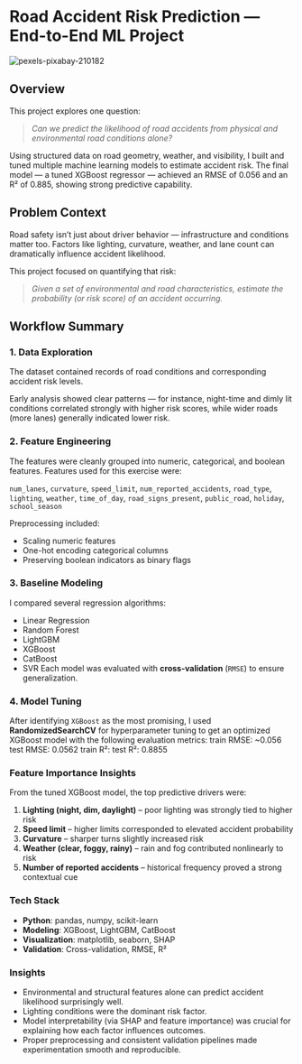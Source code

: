 # Road Accident Risk Prediction — End-to-End ML Project

![pexels-pixabay-210182](https://github.com/user-attachments/assets/aaef8460-bee9-453c-8ecc-1c49ba5b4032)

## Overview

This project explores one question:

> *Can we predict the likelihood of road accidents from physical and environmental road conditions alone?*

Using structured data on road geometry, weather, and visibility, I built and tuned multiple machine learning models to estimate accident risk. The final model — a tuned XGBoost regressor — achieved an RMSE of 0.056 and an R² of 0.885, showing strong predictive capability.

## Problem Context

Road safety isn’t just about driver behavior — infrastructure and conditions matter too.
Factors like lighting, curvature, weather, and lane count can dramatically influence accident likelihood.

This project focused on quantifying that risk:

> *Given a set of environmental and road characteristics, estimate the probability (or risk score) of an accident occurring.*

## Workflow Summary

### 1. Data Exploration

The dataset contained records of road conditions and corresponding accident risk levels.

Early analysis showed clear patterns — for instance, night-time and dimly lit conditions correlated strongly with higher risk scores, while wider roads (more lanes) generally indicated lower risk.

### 2. Feature Engineering

The features were cleanly grouped into numeric, categorical, and boolean features. Features used for this exercise were:

`num_lanes`, `curvature`, `speed_limit`, `num_reported_accidents`, `road_type`, `lighting`, `weather`, `time_of_day`, `road_signs_present`, `public_road`, `holiday`, `school_season`

Preprocessing included:
* Scaling numeric features
* One-hot encoding categorical columns
* Preserving boolean indicators as binary flags

### 3. Baseline Modeling
I compared several regression algorithms:

* Linear Regression
* Random Forest
* LightGBM
* XGBoost
* CatBoost
* SVR
Each model was evaluated with **cross-validation** (`RMSE`) to ensure generalization.

### 4. Model Tuning

After identifying `XGBoost` as the most promising, I used **RandomizedSearchCV** for hyperparameter tuning to get an optimized XGBoost model with the following evaluation metrics:
train RMSE: ~0.056        test RMSE: 0.0562
train R²:                 test R²: 0.8855

### Feature Importance Insights
From the tuned XGBoost model, the top predictive drivers were:

1. **Lighting (night, dim, daylight)** – poor lighting was strongly tied to higher risk
2. **Speed limit** – higher limits corresponded to elevated accident probability
3. **Curvature** – sharper turns slightly increased risk
4. **Weather (clear, foggy, rainy)** – rain and fog contributed nonlinearly to risk
5. **Number of reported accidents** – historical frequency proved a strong contextual cue

### Tech Stack
* **Python**: pandas, numpy, scikit-learn
* **Modeling**: XGBoost, LightGBM, CatBoost
* **Visualization**: matplotlib, seaborn, SHAP
* **Validation**: Cross-validation, RMSE, R²

### Insights
* Environmental and structural features alone can predict accident likelihood surprisingly well.
* Lighting conditions were the dominant risk factor.
* Model interpretability (via SHAP and feature importance) was crucial for explaining how each factor influences outcomes.
* Proper preprocessing and consistent validation pipelines made experimentation smooth and reproducible.
